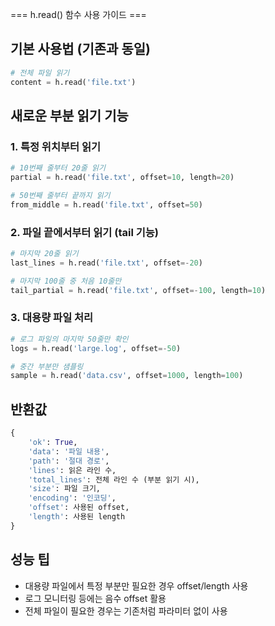 
=== h.read() 함수 사용 가이드 ===

## 기본 사용법 (기존과 동일)
```python
# 전체 파일 읽기
content = h.read('file.txt')
```

## 새로운 부분 읽기 기능

### 1. 특정 위치부터 읽기
```python
# 10번째 줄부터 20줄 읽기
partial = h.read('file.txt', offset=10, length=20)

# 50번째 줄부터 끝까지 읽기
from_middle = h.read('file.txt', offset=50)
```

### 2. 파일 끝에서부터 읽기 (tail 기능)
```python
# 마지막 20줄 읽기
last_lines = h.read('file.txt', offset=-20)

# 마지막 100줄 중 처음 10줄만
tail_partial = h.read('file.txt', offset=-100, length=10)
```

### 3. 대용량 파일 처리
```python
# 로그 파일의 마지막 50줄만 확인
logs = h.read('large.log', offset=-50)

# 중간 부분만 샘플링
sample = h.read('data.csv', offset=1000, length=100)
```

## 반환값
```python
{
    'ok': True,
    'data': '파일 내용',
    'path': '절대 경로',
    'lines': 읽은 라인 수,
    'total_lines': 전체 라인 수 (부분 읽기 시),
    'size': 파일 크기,
    'encoding': '인코딩',
    'offset': 사용된 offset,
    'length': 사용된 length
}
```

## 성능 팁
- 대용량 파일에서 특정 부분만 필요한 경우 offset/length 사용
- 로그 모니터링 등에는 음수 offset 활용
- 전체 파일이 필요한 경우는 기존처럼 파라미터 없이 사용
